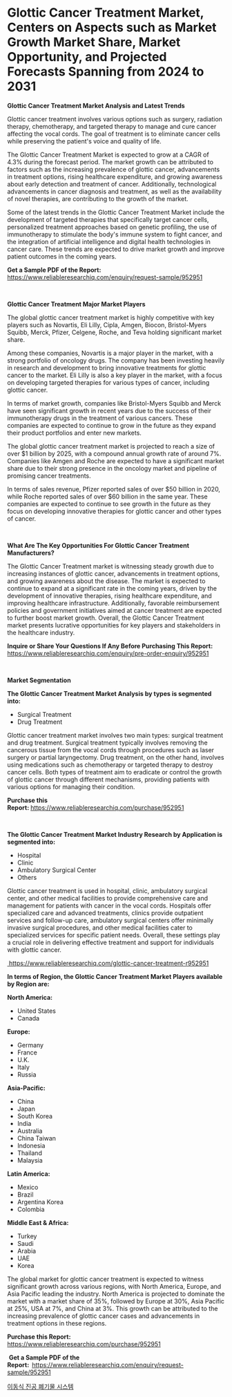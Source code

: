 <p><h1>Glottic Cancer Treatment Market, Centers on Aspects such as Market Growth Market Share, Market Opportunity, and Projected Forecasts Spanning from 2024 to 2031</h1></p><p><strong>Glottic Cancer Treatment Market Analysis and Latest Trends</strong></p>
<p><p>Glottic cancer treatment involves various options such as surgery, radiation therapy, chemotherapy, and targeted therapy to manage and cure cancer affecting the vocal cords. The goal of treatment is to eliminate cancer cells while preserving the patient's voice and quality of life.</p><p>The Glottic Cancer Treatment Market is expected to grow at a CAGR of 4.3% during the forecast period. The market growth can be attributed to factors such as the increasing prevalence of glottic cancer, advancements in treatment options, rising healthcare expenditure, and growing awareness about early detection and treatment of cancer. Additionally, technological advancements in cancer diagnosis and treatment, as well as the availability of novel therapies, are contributing to the growth of the market.</p><p>Some of the latest trends in the Glottic Cancer Treatment Market include the development of targeted therapies that specifically target cancer cells, personalized treatment approaches based on genetic profiling, the use of immunotherapy to stimulate the body's immune system to fight cancer, and the integration of artificial intelligence and digital health technologies in cancer care. These trends are expected to drive market growth and improve patient outcomes in the coming years.</p></p>
<p><strong>Get a Sample PDF of the Report:&nbsp;</strong> <a href="https://www.reliableresearchiq.com/enquiry/request-sample/952951">https://www.reliableresearchiq.com/enquiry/request-sample/952951</a></p>
<p>&nbsp;</p>
<p><strong>Glottic Cancer Treatment Major Market Players</strong></p>
<p><p>The global glottic cancer treatment market is highly competitive with key players such as Novartis, Eli Lilly, Cipla, Amgen, Biocon, Bristol-Myers Squibb, Merck, Pfizer, Celgene, Roche, and Teva holding significant market share.</p><p>Among these companies, Novartis is a major player in the market, with a strong portfolio of oncology drugs. The company has been investing heavily in research and development to bring innovative treatments for glottic cancer to the market. Eli Lilly is also a key player in the market, with a focus on developing targeted therapies for various types of cancer, including glottic cancer.</p><p>In terms of market growth, companies like Bristol-Myers Squibb and Merck have seen significant growth in recent years due to the success of their immunotherapy drugs in the treatment of various cancers. These companies are expected to continue to grow in the future as they expand their product portfolios and enter new markets.</p><p>The global glottic cancer treatment market is projected to reach a size of over $1 billion by 2025, with a compound annual growth rate of around 7%. Companies like Amgen and Roche are expected to have a significant market share due to their strong presence in the oncology market and pipeline of promising cancer treatments.</p><p>In terms of sales revenue, Pfizer reported sales of over $50 billion in 2020, while Roche reported sales of over $60 billion in the same year. These companies are expected to continue to see growth in the future as they focus on developing innovative therapies for glottic cancer and other types of cancer.</p></p>
<p>&nbsp;</p>
<p><strong>What Are The Key Opportunities For Glottic Cancer Treatment Manufacturers?</strong></p>
<p><p>The Glottic Cancer Treatment market is witnessing steady growth due to increasing instances of glottic cancer, advancements in treatment options, and growing awareness about the disease. The market is expected to continue to expand at a significant rate in the coming years, driven by the development of innovative therapies, rising healthcare expenditure, and improving healthcare infrastructure. Additionally, favorable reimbursement policies and government initiatives aimed at cancer treatment are expected to further boost market growth. Overall, the Glottic Cancer Treatment market presents lucrative opportunities for key players and stakeholders in the healthcare industry.</p></p>
<p><strong>Inquire or Share Your Questions If Any Before Purchasing This Report:</strong> <a href="https://www.reliableresearchiq.com/enquiry/pre-order-enquiry/952951">https://www.reliableresearchiq.com/enquiry/pre-order-enquiry/952951</a></p>
<p>&nbsp;</p>
<p><strong>Market Segmentation</strong></p>
<p><strong>The Glottic Cancer Treatment Market Analysis by types is segmented into:</strong></p>
<p><ul><li>Surgical Treatment</li><li>Drug Treatment</li></ul></p>
<p><p>Glottic cancer treatment market involves two main types: surgical treatment and drug treatment. Surgical treatment typically involves removing the cancerous tissue from the vocal cords through procedures such as laser surgery or partial laryngectomy. Drug treatment, on the other hand, involves using medications such as chemotherapy or targeted therapy to destroy cancer cells. Both types of treatment aim to eradicate or control the growth of glottic cancer through different mechanisms, providing patients with various options for managing their condition.</p></p>
<p><strong>Purchase this Report:&nbsp;</strong><a href="https://www.reliableresearchiq.com/purchase/952951">https://www.reliableresearchiq.com/purchase/952951</a></p>
<p>&nbsp;</p>
<p><strong>The Glottic Cancer Treatment Market Industry Research by Application is segmented into:</strong></p>
<p><ul><li>Hospital</li><li>Clinic</li><li>Ambulatory Surgical Center</li><li>Others</li></ul></p>
<p><p>Glottic cancer treatment is used in hospital, clinic, ambulatory surgical center, and other medical facilities to provide comprehensive care and management for patients with cancer in the vocal cords. Hospitals offer specialized care and advanced treatments, clinics provide outpatient services and follow-up care, ambulatory surgical centers offer minimally invasive surgical procedures, and other medical facilities cater to specialized services for specific patient needs. Overall, these settings play a crucial role in delivering effective treatment and support for individuals with glottic cancer.</p></p>
<p><a href="https://www.reliableresearchiq.com/glottic-cancer-treatment-r952951">&nbsp;https://www.reliableresearchiq.com/glottic-cancer-treatment-r952951</a></p>
<p><strong>In terms of Region, the Glottic Cancer Treatment Market Players available by Region are:</strong></p>
<p>
    <p> <strong> North America: </strong>
        <ul>
            <li>United States</li>
            <li>Canada</li>
        </ul>
        </p> 
    <p> <strong> Europe: </strong>
        <ul>
            <li>Germany</li>
            <li>France</li>
            <li>U.K.</li>
            <li>Italy</li>
            <li>Russia</li>
        </ul>
        </p> 
    <p> <strong> Asia-Pacific: </strong>
        <ul>
            <li>China</li>
            <li>Japan</li>
            <li>South Korea</li>
            <li>India</li>
            <li>Australia</li>
            <li>China Taiwan</li>
            <li>Indonesia</li>
            <li>Thailand</li>
            <li>Malaysia</li>
        </ul>
        </p> 
    <p> <strong> Latin America: </strong>
        <ul>
            <li>Mexico</li>
            <li>Brazil</li>
            <li>Argentina Korea</li>
            <li>Colombia</li>
        </ul>
        </p> 
    <p> <strong> Middle East & Africa: </strong>
        <ul>
            <li>Turkey</li>
            <li>Saudi</li>
            <li>Arabia</li>
            <li>UAE</li>
            <li>Korea</li>
        </ul>
    </p>
    </p>
<p><p>The global market for glottic cancer treatment is expected to witness significant growth across various regions, with North America, Europe, and Asia Pacific leading the industry. North America is projected to dominate the market with a market share of 35%, followed by Europe at 30%, Asia Pacific at 25%, USA at 7%, and China at 3%. This growth can be attributed to the increasing prevalence of glottic cancer cases and advancements in treatment options in these regions.</p></p>
<p><strong>Purchase this Report: </strong><a href="https://www.reliableresearchiq.com/purchase/952951">https://www.reliableresearchiq.com/purchase/952951</a></p>
<p>&nbsp;<strong>Get a Sample PDF of the Report:&nbsp;&nbsp;</strong><a href="https://www.reliableresearchiq.com/enquiry/request-sample/952951">https://www.reliableresearchiq.com/enquiry/request-sample/952951</a></p>
<p><strong></strong></p>
<p><p><a href="https://github.com/vss5505pa7z1p/Market-Research-Report-List-3/blob/main/160165881605.md">이동식 진공 폐기물 시스템</a></p></p>